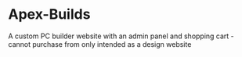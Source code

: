 # Apex-Builds
A custom PC builder website with an admin panel and shopping cart - cannot purchase from only intended as a design website
